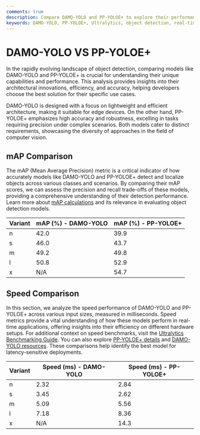 ```yaml
---
comments: true  
description: Compare DAMO-YOLO and PP-YOLOE+ to explore their performance in object detection, real-time AI efficiency, and their adaptability across edge AI and computer vision tasks. Discover the strengths and trade-offs of these state-of-the-art models in terms of speed, accuracy, and deployment flexibility.  
keywords: DAMO-YOLO, PP-YOLOE+, Ultralytics, object detection, real-time AI, edge AI, computer vision, model performance comparison, AI efficiency, accuracy benchmarks
---
```




# DAMO-YOLO VS PP-YOLOE+

In the rapidly evolving landscape of object detection, comparing models like DAMO-YOLO and PP-YOLOE+ is crucial for understanding their unique capabilities and performance. This analysis provides insights into their architectural innovations, efficiency, and accuracy, helping developers choose the best solution for their specific use cases.  

DAMO-YOLO is designed with a focus on lightweight and efficient architecture, making it suitable for edge devices. On the other hand, PP-YOLOE+ emphasizes high accuracy and robustness, excelling in tasks requiring precision under complex scenarios. Both models cater to distinct requirements, showcasing the diversity of approaches in the field of computer vision.




## mAP Comparison

The mAP (Mean Average Precision) metric is a critical indicator of how accurately models like DAMO-YOLO and PP-YOLOE+ detect and localize objects across various classes and scenarios. By comparing their mAP scores, we can assess the precision and recall trade-offs of these models, providing a comprehensive understanding of their detection performance. Learn more about [mAP calculations](https://www.ultralytics.com/glossary/mean-average-precision-map) and its relevance in evaluating object detection models.


| Variant | mAP (%) - DAMO-YOLO | mAP (%) - PP-YOLOE+ |
|---------|--------------------|--------------------|
| n | 42.0 | 39.9 |
| s | 46.0 | 43.7 |
| m | 49.2 | 49.8 |
| l | 50.8 | 52.9 |
| x | N/A | 54.7 |



## Speed Comparison

In this section, we analyze the speed performance of DAMO-YOLO and PP-YOLOE+ across various input sizes, measured in milliseconds. Speed metrics provide a vital understanding of how these models perform in real-time applications, offering insights into their efficiency on different hardware setups. For additional context on speed benchmarks, visit the [Ultralytics Benchmarking Guide](https://docs.ultralytics.com/modes/benchmark/). You can also explore [PP-YOLOE+ details](https://github.com/PaddlePaddle/PaddleDetection) and [DAMO-YOLO resources](https://github.com/damo-cv). These comparisons help identify the best model for latency-sensitive deployments.


| Variant | Speed (ms) - DAMO-YOLO | Speed (ms) - PP-YOLOE+ |
|---------|-----------------------|-----------------------|
| n | 2.32 | 2.84 |
| s | 3.45 | 2.62 |
| m | 5.09 | 5.56 |
| l | 7.18 | 8.36 |
| x | N/A | 14.3 |